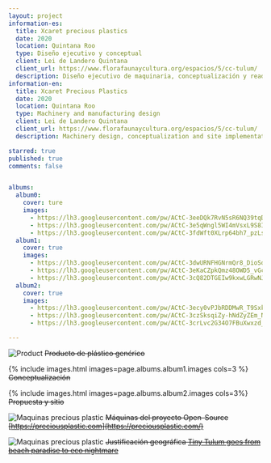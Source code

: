 ```yaml
---
layout: project
information-es:
  title: Xcaret precious plastics
  date: 2020
  location: Quintana Roo
  type: Diseño ejecutivo y conceptual
  client: Lei de Landero Quintana
  client_url: https://www.florafaunaycultura.org/espacios/5/cc-tulum/
  description: Diseño ejecutivo de maquinaria, conceptualización y readaptación en sitio del proyecto https://preciousplastic.com para el reciclado de plástico en las playas de la reserva natural de Tulúm y primer propuesta de producto
information-en:
  title: Xcaret Precious Plastics
  date: 2020
  location: Quintana Roo
  type: Machinery and manufacturing design
  client: Lei de Landero Quintana
  client_url: https://www.florafaunaycultura.org/espacios/5/cc-tulum/
  description: Machinery design, conceptualization and site implementation of the project https://preciousplastic.com for the recycling of plastic on the beaches of the natural reserve of Tulúm for a non profit organization

starred: true
published: true
comments: false


albums:
  album0:
    cover: ture
    images:
      - https://lh3.googleusercontent.com/pw/ACtC-3eeDQk7RvN5sR6NQ39tqDEKJiFGc9nvEu73mHTJvaily39S42xLF4Uvg9FggzP2bhKrmblm_ZQKqO9IcuJU6LjWnIY3pX2Pvy2J8JFEh_4q8LnIGgfXylJkGSlA9mBreT5jFYJHxrK0KrYB3iPMQ5bfqg=w1810-h1018-no?authuser=1
      - https://lh3.googleusercontent.com/pw/ACtC-3e5qWngl5WI4mVsxL9S8IKQWsZCvo96waDzKnuIaVXkO6fdXM78BLR2Hch02vw1cQsQfzN4k8D_Qz0wNWgSOG1BYEAPQrvgMIzua8AkJyDX2RRevNUnQQ3reLxcgXKOt9CWWVEELKfuoL2uOuettaJ0oA=w1819-h732-no?authuser=1
      - https://lh3.googleusercontent.com/pw/ACtC-3fdWft0XLrp64bh7_pzLsl-qPJDXp3UhMSZX97XrQDl-vikKY_1xT-RFlregxZAyITaDhxfQxU7TiXoYeIUVVl-nmSqQ2Agqx1ol9HYZEFZKysfxJhrzGNzywqhbLRBQX0EuojRPQ9U8dC4MUhcDLpDug=w940-h529-no?authuser=1
  album1:
    cover: true
    images:
      - https://lh3.googleusercontent.com/pw/ACtC-3dwURNFHGNrmQr8_DioSdC6YUmX32aZY51WZVqHHpJOcHLMBincQrR1vP_JBrI56e8Hjz9TgEj3zmp8QL5f1pDrM4IizeWEPcFh9CsLenuCRIUhJPFfgmGWyH9I1UISuqNzc9gE_tYJl9F6aCEH-p3zeA=w1587-h1018-no?authuser=1
      - https://lh3.googleusercontent.com/pw/ACtC-3eKaCZpkQmz48OWD5_vGc0Onk05jYDqG35JfzfHdNm7_U6SSyEmkUOY-RiAiTAJRKi8MMvPDjCIT79HEekO4vgamFCMaPzmKGuuYGYjBvMcebAzy-BX3QALqlDft1qoMJs8oYdLSZdAT_C_vlOHa-Fazw=w849-h1018-no?authuser=1
      - https://lh3.googleusercontent.com/pw/ACtC-3cQ82DTGEIw9kxwLGRwNJ6VcZ5p8dvXcHOC-lByPIz9x6KmNDGGeavL-hJCTDPfDj_PiYwSVeWMC9hB2LHze34c7XLePZgzDgaVkCwnzBvBWfEZctaxKflorDsAUk9AZFZS3Meuyu4X36V1VHa_-9f1_A=w1358-h1018-no?authuser=1
  album2:
    cover: true
    images:
      - https://lh3.googleusercontent.com/pw/ACtC-3ecy0vPJbRDDMwR_T9Sxk80sTeYogIgAjEDpnvRU4lSx1btQA3nlAn0zSWDPcUYexIPvBVkr9Nyx24Sq8bGHB2kF2ieDdqztH24a-skRMMeJBX_EWUAS5gxL5q1aS_GAST9ZhLziOZbsrORU2HYRbkdwg=w1859-h928-no?authuser=1
      - https://lh3.googleusercontent.com/pw/ACtC-3czSksqiZy-hNdZyZEm_N5JXUFMgdZgpglFOAGWY2YAnPZar_A5zFqtM8_vN6MNy5zTeluv0i5j9UG1dQ_4DHBGfMeHh2_uyFzmQUzxVOaUi1YiFkZO-IugDprb-5lXj3M7T4G8bbCsBDZim-ldqv5FiQ=w1233-h1018-no?authuser=1
      - https://lh3.googleusercontent.com/pw/ACtC-3crLvc2G34O7FBuXwxzd_v8FUbi9AnFOSEP54sSTrKis4ooq-nCemTtO8sc879wlIeuN8SZsWAcdtURwhoKaG-heDlRypowg78zc3VcAlxSiLk7f1eTEpueCzOKm0xj13xK1xB4UcWvAQzgbcc_ZAtizw=w1103-h525-no?authuser=1

---
```


![Product]({{page.albums.album0.images[0]}})
~~Producto de plástico genérico~~

{% include images.html images=page.albums.album1.images cols=3 %}
~~Conceptualización~~

{% include images.html images=page.albums.album2.images cols=3%}
~~Propuesta y sitio~~

![Maquinas precious plastic]({{page.albums.album0.images[1]}})
~~Máquinas del proyecto Open-Source [https://preciousplastic.com](https://preciousplastic.com/)~~

![Maquinas precious plastic]({{page.albums.album0.images[2]}})
~~Justificación geográfica  [Tiny Tulum goes from beach paradise to eco nightmare](https://www.dw.com/en/tiny-tulum-goes-from-beach-paradise-to-eco-nightmare/a-43231319)~~

<!-- TODO: Agregar propuesta de maquinaria para tejas extruidas, panel ranurado hueco térmico para fachadas (radiadores de fachada) y sistema de protección contra huracanes - Urge saber el tipo de plástico (pedos con el sol) -->
